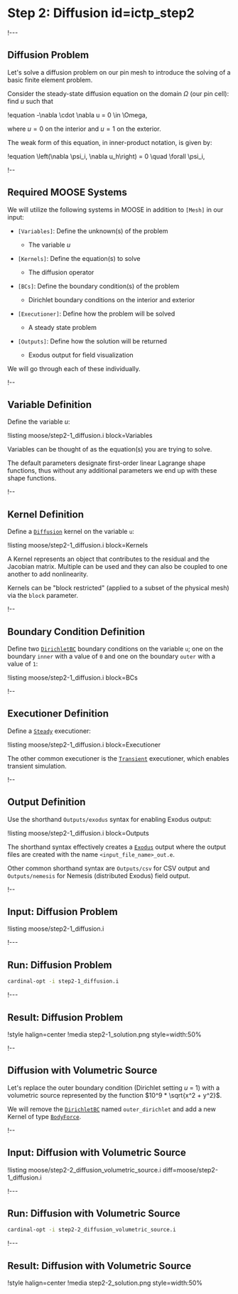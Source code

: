 # Step 2: Diffusion id=ictp_step2

!---

## Diffusion Problem

Let's solve a diffusion problem on our pin mesh to introduce the solving of a basic finite element problem.

Consider the steady-state diffusion equation on the domain $\Omega$ (our pin cell): find $u$ such that

!equation
-\nabla \cdot \nabla u = 0 \in \Omega,

where $u = 0$ on the interior and $u = 1$ on the exterior.

The weak form of this equation, in inner-product notation, is given by:

!equation
\left(\nabla \psi_i, \nabla u_h\right) = 0 \quad \forall \psi_i,

!--

## Required MOOSE Systems

We will utilize the following systems in MOOSE in addition to `[Mesh]` in our input:

- `[Variables]`: Define the unknown(s) of the problem

  - The variable $u$

- `[Kernels]`: Define the equation(s) to solve

  - The diffusion operator

- `[BCs]`: Define the boundary condition(s) of the problem

  - Dirichlet boundary conditions on the interior and exterior

- `[Executioner]`: Define how the problem will be solved

  - A steady state problem

- `[Outputs]`: Define how the solution will be returned

  - Exodus output for field visualization

We will go through each of these individually.

!--

## Variable Definition

Define the variable $u$:

!listing moose/step2-1_diffusion.i block=Variables

Variables can be thought of as the equation(s) you are trying to solve.

The default parameters designate first-order linear Lagrange shape functions, thus without any additional parameters we end up with these shape functions.

!--

## Kernel Definition

Define a [`Diffusion`](Diffusion.md) kernel on the variable `u`:

!listing moose/step2-1_diffusion.i block=Kernels

A Kernel represents an object that contributes to the residual and the Jacobian matrix. Multiple can be used and they can also be coupled to one another to add nonlinearity.

Kernels can be "block restricted" (applied to a subset of the physical mesh) via the `block` parameter.

!--

## Boundary Condition Definition

Define two [`DirichletBC`](DirichletBC.md) boundary conditions on the variable `u`; one on the boundary `inner` with a value of `0` and one on the boundary `outer` with a value of `1`:

!listing moose/step2-1_diffusion.i block=BCs

!--

## Executioner Definition

Define a [`Steady`](Steady.md) executioner:

!listing moose/step2-1_diffusion.i block=Executioner

The other common executioner is the [`Transient`](Transient.md) executioner, which enables transient simulation.

!--

## Output Definition

Use the shorthand `Outputs/exodus` syntax for enabling Exodus output:

!listing moose/step2-1_diffusion.i block=Outputs

The shorthand syntax effectively creates a [`Exodus`](Exodus.md) output where the output files are created with the name `<input_file_name>_out.e`.

Other common shorthand syntax are `Outputs/csv` for CSV output and `Outputs/nemesis` for Nemesis (distributed Exodus) field output.

!--

## Input: Diffusion Problem

!listing moose/step2-1_diffusion.i

!---

## Run: Diffusion Problem

```bash
cardinal-opt -i step2-1_diffusion.i
```
!---

## Result: Diffusion Problem

!style halign=center
!media step2-1_solution.png style=width:50%

!--

## Diffusion with Volumetric Source

Let's replace the outer boundary condition (Dirichlet setting $u$ = 1) with a volumetric source represented by the function $10^9 * \sqrt{x^2 + y^2}$.

We will remove the [`DirichletBC`](DirichletBC.md) named `outer_dirichlet` and add a new Kernel of type [`BodyForce`](BodyForce.md).

!--

## Input: Diffusion with Volumetric Source

!listing moose/step2-2_diffusion_volumetric_source.i diff=moose/step2-1_diffusion.i

!---

## Run: Diffusion with Volumetric Source

```bash
cardinal-opt -i step2-2_diffusion_volumetric_source.i
```

!---

## Result: Diffusion with Volumetric Source

!style halign=center
!media step2-2_solution.png style=width:50%
